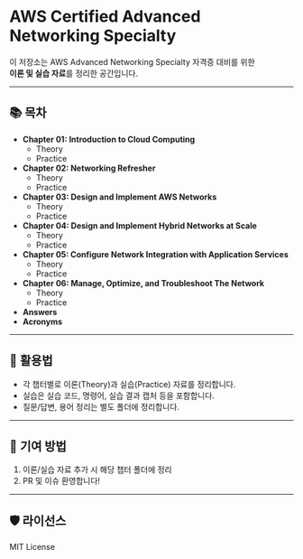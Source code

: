 # AWS Certified Advanced Networking Specialty

이 저장소는 AWS Advanced Networking Specialty 자격증 대비를 위한  
**이론 및 실습 자료**를 정리한 공간입니다.

---

## 📚 목차

- **Chapter 01: Introduction to Cloud Computing**
  - Theory
  - Practice
- **Chapter 02: Networking Refresher**
  - Theory
  - Practice
- **Chapter 03: Design and Implement AWS Networks**
  - Theory
  - Practice
- **Chapter 04: Design and Implement Hybrid Networks at Scale**
  - Theory
  - Practice
- **Chapter 05: Configure Network Integration with Application Services**
  - Theory
  - Practice
- **Chapter 06: Manage, Optimize, and Troubleshoot The Network**
  - Theory
  - Practice
- **Answers**
- **Acronyms**

---

## 📝 활용법

- 각 챕터별로 이론(Theory)과 실습(Practice) 자료를 정리합니다.
- 실습은 실습 코드, 명령어, 실습 결과 캡처 등을 포함합니다.
- 질문/답변, 용어 정리는 별도 폴더에 정리합니다.

---

## 🤝 기여 방법

1. 이론/실습 자료 추가 시 해당 챕터 폴더에 정리
2. PR 및 이슈 환영합니다!

---

## 🛡️ 라이선스

MIT License
